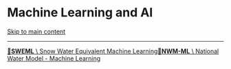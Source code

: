 # Machine Learning and AI

[Skip to main content](https://docs.ciroh.org/docs/products/ml-ai/#__docusaurus_skipToContent_fallback)

* * *

[**📄️SWEML** \\
Snow Water Equivalent Machine Learning](https://docs.ciroh.org/docs/products/ml-ai/sweml/)[**📄️NWM-ML** \\
National Water Model - Machine Learning](https://docs.ciroh.org/docs/products/ml-ai/nwm_ml/)